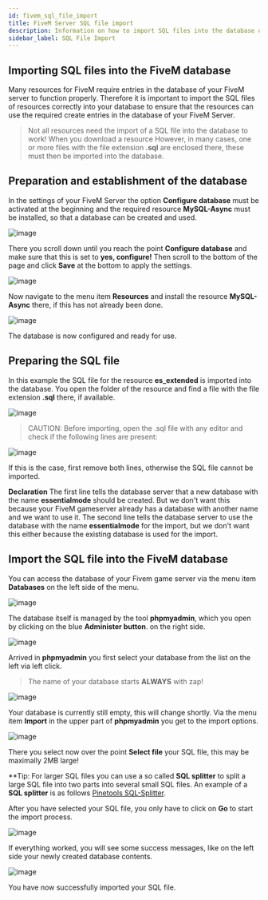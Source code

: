 ```yaml
---
id: fivem_sql_file_import
title: FiveM Server SQL file import
description: Information on how to import SQL files into the database of your FiveM server from ZAP-Hosting - ZAP-Hosting.com documentation
sidebar_label: SQL File Import
---
```


## Importing SQL files into the FiveM database

Many resources for FiveM require entries in the database of your FiveM server to function properly.
Therefore it is important to import the SQL files of resources correctly into your database to ensure that the resources can use the required 
create entries in the database of your FiveM Server.

> Not all resources need the import of a SQL file into the database to work! When you download a resource
However, in many cases, one or more files with the file extension **.sql** are enclosed there, these must then be imported into the database.

## Preparation and establishment of the database

In the settings of your FiveM Server the option **Configure database** must be activated at the beginning and 
the required resource **MySQL-Async** must be installed, so that a database can be created and used.

![image](https://user-images.githubusercontent.com/13604413/159168765-ce6eb80a-71eb-4e3a-8834-ed0e50da1ebe.png)


There you scroll down until you reach the point **Configure database** and make sure that this
is set to **yes, configure!** Then scroll to the bottom of the page and click **Save** at the bottom to apply the settings.

![image](https://user-images.githubusercontent.com/13604413/159168774-3302004e-4b6f-4c58-809b-c40cb2a14901.png)


Now navigate to the menu item **Resources** and install the resource **MySQL-Async** there, if this has not already been done.

![image](https://user-images.githubusercontent.com/13604413/159168777-0d4102db-8568-4751-a0b0-a4329ddc9a2d.png)


The database is now configured and ready for use.


## Preparing the SQL file

In this example the SQL file for the resource **es_extended** is imported into the database.
You open the folder of the resource and find a file with the file extension **.sql** there, if available.

![image](https://user-images.githubusercontent.com/13604413/159168782-da143379-084a-47d7-b466-8c7dbd22e1d8.png)


> CAUTION: Before importing, open the .sql file with any editor and check if the following lines are present:


![image](https://user-images.githubusercontent.com/13604413/159168784-570f0855-173d-4e1f-8a05-5a17e06d1daf.png)


If this is the case, first remove both lines, otherwise the SQL file cannot be imported.

**Declaration** The first line tells the database server that a new database with the name **essentialmode** should be created.
But we don't want this because your FiveM gameserver already has a database with another name and we want to use it.
The second line tells the database server to use the database with the name **essentialmode** for the import, but we don't want this either because the existing database is used for the import.


## Import the SQL file into the FiveM database

You can access the database of your Fivem game server via the menu item **Databases** on the left side of the menu.

![image](https://user-images.githubusercontent.com/13604413/159168788-e4899697-48e4-4d14-baa6-e4e37ff1a72e.png)


The database itself is managed by the tool **phpmyadmin**, which you open by clicking on the blue **Administer button**.
on the right side.

![image](https://user-images.githubusercontent.com/13604413/159168791-f5c360cf-ca61-4b91-86b7-cf76d868ea62.png)


Arrived in **phpmyadmin** you first select your database from the list on the left via left click. 

> The name of your database starts **ALWAYS** with zap!

![image](https://user-images.githubusercontent.com/13604413/159168811-626eba00-b7b3-4c45-894e-ca497571b2d7.png)


Your database is currently still empty, this will change shortly. Via the menu item **Import** in the upper part of **phpmyadmin**
you get to the import options.

![image](https://user-images.githubusercontent.com/13604413/159168816-f4f95697-782d-4bfa-b78c-4f2b7bc3c6fe.png)


There you select now over the point **Select file** your SQL file, this may be maximally 2MB large!

**Tip: For larger SQL files you can use a so called **SQL splitter** to split a large SQL file into two parts
into several small SQL files. An example of a **SQL splitter** is as follows [Pinetools SQL-Splitter](https://pinetools.com/split-files).

After you have selected your SQL file, you only have to click on **Go** to start the import process.

![image](https://user-images.githubusercontent.com/13604413/159168819-a12db25e-dee1-42a1-9b83-1653900e5be2.png)


If everything worked, you will see some success messages, like on the left side your newly created database contents.


![image](https://user-images.githubusercontent.com/13604413/159168822-94541dda-2c21-428f-9c31-d0a5b965e1e3.png)


You have now successfully imported your SQL file.
